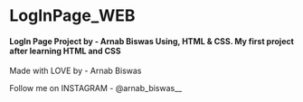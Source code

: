 # LogInPage_WEB
<h4>
  LogIn Page Project by - Arnab Biswas Using, HTML & CSS.
  My first project after learning HTML and CSS 
</h4>

<p>
  Made with LOVE by - Arnab Biswas
</p>
<p>
  Follow me on INSTAGRAM -  @arnab_biswas__
</p>
